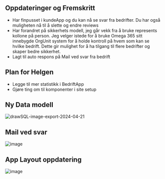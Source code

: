 ## Oppdateringer og Fremskritt

- Har finpusset i kundeApp og du kan nå se svar fra bedrifter. Du har også muligheten nå til å slette og endre reviews
- Har forandret på sikkerhets modell, jeg går vekk fra å bruke represents kollone på person. Jeg velger istede for å bruke Omega 365 sitt innebygde OrgUnit system for å holde kontroll på hvem som kan se hvilke bedrift. Dette gir mulighet for å ha tilgang til flere bedrifter og skaper bedre sikkerhet.
- Lagt til auto respons på Mail ved svar fra bedrift

## Plan for Helgen
- Legge til mer statistikk i BedriftApp
- Gjøre ting om til komponenter i site setup


## Ny Data modell
![drawSQL-image-export-2024-04-21](https://github.com/Ben9boyz/FagProove-2024/assets/167029110/66458664-2892-4fcc-a6f8-d7e7545a1cbb)

## Mail ved svar
![image](https://github.com/Ben9boyz/FagProove-2024/assets/167029110/c58dcd3e-c21c-4dd2-ae1a-0376e8daba4c)


## App Layout oppdatering
![image](https://github.com/Ben9boyz/FagProove-2024/assets/167029110/6a629ce2-2b61-4b35-b5c7-5dcd0530b619)
